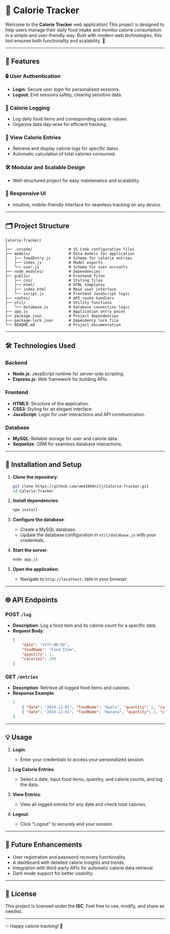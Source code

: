 # 🍎 Calorie Tracker

Welcome to the **Calorie Tracker** web application! This project is designed to help users manage their daily food intake and monitor calorie consumption in a simple and user-friendly way. Built with modern web technologies, this tool ensures both functionality and scalability. 🚀

---

## 🎯 Features

### 🔒 User Authentication
- **Login**: Secure user login for personalized sessions.
- **Logout**: End sessions safely, clearing sensitive data.

### 🥗 Calorie Logging
- Log daily food items and corresponding calorie values.
- Organize data day-wise for efficient tracking.

### 📅 View Calorie Entries
- Retrieve and display calorie logs for specific dates.
- Automatic calculation of total calories consumed.

### 🛠️ Modular and Scalable Design
- Well-structured project for easy maintenance and scalability.

### 📱 Responsive UI
- Intuitive, mobile-friendly interface for seamless tracking on any device.

---

## 🗂️ Project Structure

```
Calorie-Tracker/
│
├── .vscode/                # VS Code configuration files
├── models/                 # Data models for application
│   ├── foodEntry.js        # Schema for calorie entries
│   ├── index.js            # Model exports
│   └── user.js             # Schema for user accounts
├── node_modules/           # Dependencies
├── public/                 # Frontend files
│   ├── css/                # Styling files
│   ├── html/               # HTML templates
│   ├── index.html          # Main user interface
│   └── script.js           # Frontend JavaScript logic
├── routes/                 # API route handlers
├── util/                   # Utility functions
│   └── database.js         # Database connection logic
├── app.js                  # Application entry point
├── package.json            # Project dependencies
├── package-lock.json       # Dependency lock file
└── README.md               # Project documentation
```

---

## 🛠️ Technologies Used

### Backend
- **Node.js**: JavaScript runtime for server-side scripting.
- **Express.js**: Web framework for building APIs.

### Frontend
- **HTML5**: Structure of the application.
- **CSS3**: Styling for an elegant interface.
- **JavaScript**: Logic for user interactions and API communication.

### Database
- **MySQL**: Reliable storage for user and calorie data.
- **Sequelize**: ORM for seamless database interactions.

---

## 🚀 Installation and Setup

1. **Clone the repository**:
   ```bash
   git clone https://github.com/uma1066nitj/Calorie-Tracker.git
   cd Calorie-Tracker
   ```

2. **Install dependencies**:
   ```bash
   npm install
   ```

3. **Configure the database**:
   - Create a MySQL database.
   - Update the database configuration in `util/database.js` with your credentials.

4. **Start the server**:
   ```bash
   node app.js
   ```

5. **Open the application**:
   - Navigate to `http://localhost:3000` in your browser.

---

## 🌐 API Endpoints

### **POST** `/log`
- **Description**: Log a food item and its calorie count for a specific date.
- **Request Body**:
  ```json
  {
      "date": "YYYY-MM-DD",
      "foodName": "Food Item",
      "quantity": 1,
      "calories": 200
  }
  ```

### **GET** `/entries`
- **Description**: Retrieve all logged food items and calories.
- **Response Example**:
  ```json
  [
      { "date": "2024-12-01", "foodName": "Apple", "quantity": 1, "calories": 95 },
      { "date": "2024-12-01", "foodName": "Banana", "quantity": 2, "calories": 210 }
  ]
  ```

---

## 💡 Usage

1. **Login**:
   - Enter your credentials to access your personalized session.

2. **Log Calorie Entries**:
   - Select a date, input food items, quantity, and calorie counts, and log the data.

3. **View Entries**:
   - View all logged entries for any date and check total calories.

4. **Logout**:
   - Click "Logout" to securely end your session.

---

## 🚀 Future Enhancements
- User registration and password recovery functionality.
- A dashboard with detailed calorie insights and trends.
- Integration with third-party APIs for automatic calorie data retrieval.
- Dark mode support for better usability.

---

## 📜 License

This project is licensed under the **ISC**. Feel free to use, modify, and share as needed.

---

✨ Happy calorie tracking! 🥗
